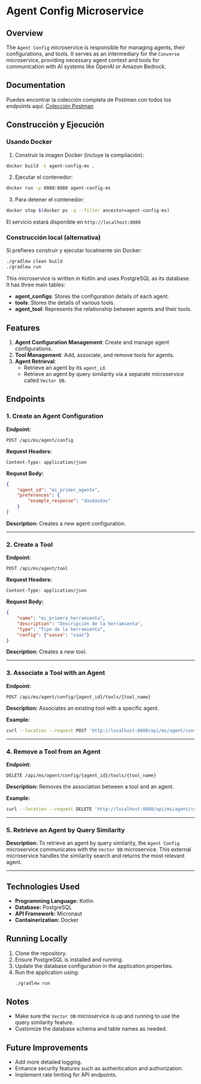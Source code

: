 # Agent Config Microservice

## Overview
The `Agent Config` microservice is responsible for managing agents, their configurations, and tools. It serves as an intermediary for the `Converse` microservice, providing necessary agent context and tools for communication with AI systems like OpenAI or Amazon Bedrock.

## Documentation
Puedes encontrar la colección completa de Postman con todos los endpoints aquí:
[Colección Postman](https://sumer-07062021.postman.co/workspace/SUMER~148b538f-9145-4526-8806-bb1cc611d3bd/collection/16642082-01b51a02-01f6-4a39-959e-d1f4675e4bd2?action=share&creator=16642082&active-environment=16640760-5fde9fd8-7328-4098-8d82-c9d5fa254624)

## Construcción y Ejecución

### Usando Docker

1. Construir la imagen Docker (incluye la compilación):
```bash
docker build -t agent-config-ms .
```

2. Ejecutar el contenedor:
```bash
docker run -p 8080:8080 agent-config-ms
```

3. Para detener el contenedor:
```bash
docker stop $(docker ps -q --filter ancestor=agent-config-ms)
```

El servicio estará disponible en `http://localhost:8080`

### Construcción local (alternativa)
Si prefieres construir y ejecutar localmente sin Docker:
```bash
./gradlew clean build
./gradlew run
```

This microservice is written in Kotlin and uses PostgreSQL as its database. It has three main tables:
- **agent_configs**: Stores the configuration details of each agent.
- **tools**: Stores the details of various tools.
- **agent_tool**: Represents the relationship between agents and their tools.

## Features
1. **Agent Configuration Management**: Create and manage agent configurations.
2. **Tool Management**: Add, associate, and remove tools for agents.
3. **Agent Retrieval**:
   - Retrieve an agent by its `agent_id`.
   - Retrieve an agent by query similarity via a separate microservice called `Vector DB`.

## Endpoints

### 1. Create an Agent Configuration
**Endpoint:**
```http
POST /api/ms/agent/config
```
**Request Headers:**
```
Content-Type: application/json
```
**Request Body:**
```json
{
    "agent_id": "mi_primer_agente",
    "preferences": {
        "example_response": "dasdasdas"
    }
}
```
**Description:**
Creates a new agent configuration.

---

### 2. Create a Tool
**Endpoint:**
```http
POST /api/ms/agent/tool
```
**Request Headers:**
```
Content-Type: application/json
```
**Request Body:**
```json
{
    "name": "mi_primera_herramienta",
    "description": "Descripción de la herramienta",
    "type": "Tipo de la herramienta",
    "config": {"xasxa": "xaaz"}
}
```
**Description:**
Creates a new tool.

---

### 3. Associate a Tool with an Agent
**Endpoint:**
```http
POST /api/ms/agent/config/{agent_id}/tools/{tool_name}
```
**Description:**
Associates an existing tool with a specific agent.

**Example:**
```bash
curl --location --request POST 'http://localhost:8080/api/ms/agent/config/mi_primer_agente/tools/mi_primera_herramienta'
```

---

### 4. Remove a Tool from an Agent
**Endpoint:**
```http
DELETE /api/ms/agent/config/{agent_id}/tools/{tool_name}
```
**Description:**
Removes the association between a tool and an agent.

**Example:**
```bash
curl --location --request DELETE 'http://localhost:8080/api/ms/agent/config/mi_primer_agente/tools/mi_primera_herramienta'
```

---

### 5. Retrieve an Agent by Query Similarity
**Description:**
To retrieve an agent by query similarity, the `Agent Config` microservice communicates with the `Vector DB` microservice. This external microservice handles the similarity search and returns the most relevant agent.

---

## Technologies Used
- **Programming Language:** Kotlin
- **Database:** PostgreSQL
- **API Framework:** Micronaut
- **Containerization:** Docker

## Running Locally
1. Clone the repository.
2. Ensure PostgreSQL is installed and running.
3. Update the database configuration in the application properties.
4. Run the application using:
   ```bash
   ./gradlew run
   ```

## Notes
- Make sure the `Vector DB` microservice is up and running to use the query similarity feature.
- Customize the database schema and table names as needed.

## Future Improvements
- Add more detailed logging.
- Enhance security features such as authentication and authorization.
- Implement rate limiting for API endpoints.

